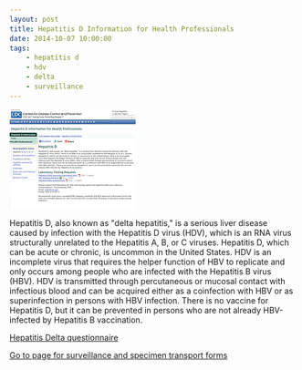 ```yaml
---
layout: post
title: Hepatitis D Information for Health Professionals
date: 2014-10-07 10:00:00
tags:
    - hepatitis d
    - hdv
    - delta
    - surveillance
---
```


![](/assets/images/hepatitis-d-information-for-health-professionals.png)

Hepatitis D, also known as "delta hepatitis," is a serious liver disease caused by infection with the Hepatitis D virus (HDV), which is an RNA virus structurally unrelated to the Hepatitis A, B, or C viruses. Hepatitis D, which can be acute or chronic, is uncommon in the United States. HDV is an incomplete virus that requires the helper function of HBV to replicate and only occurs among people who are infected with the Hepatitis B virus (HBV). HDV is transmitted through percutaneous or mucosal contact with infectious blood and can be acquired either as a coinfection with HBV or as superinfection in persons with HBV infection. There is no vaccine for Hepatitis D, but it can be prevented in persons who are not already HBV-infected by Hepatitis B vaccination.  

[Hepatitis Delta questionnaire](http://docs.wixstatic.com/ugd/fad31a_8aacff10b6cf46c4994886f0624204d1.pdf)

[Go to page for surveillance and specimen transport forms](http://www.cdc.gov/hepatitis/HDV/index.htm)